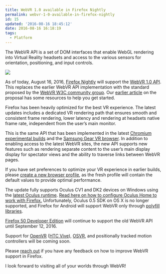 ```yaml
---
title: WebVR 1.0 available in Firefox Nightly
permalink: webvr-1-0-available-in-firefox-nightly
id: 15
updated: '2016-08-16 18:45:12'
date: 2016-08-16 16:18:19
tags:
  - Platform
---
```


The WebVR API is a set of DOM interfaces that enable WebGL rendering into Virtual Reality headsets and access to the various sensors for orientation, positioning, and input controls.

![](/content/images/2016/08/w3c.jpg)

As of today, August 16, 2016, [Firefox Nightly](https://nightly.mozilla.org/) will support the [WebVR 1.0 API](https://hacks.mozilla.org/2016/03/introducing-the-webvr-1-0-api-proposal/). This replaces the earlier WebVR API implementation with the standard proposed by the [WebVR W3C community group](https://w3c.github.io/webvr/). Our [earlier article](https://hacks.mozilla.org/2016/03/introducing-the-webvr-1-0-api-proposal/) on the proposal has some resources to help you get started.

Firefox has been heavily optimized for the best VR experience. The latest updates includes a dedicated VR rendering path that ensures smooth and consistent frame rendering, lower latency and rendering at headsets native frame rate, independent from the user’s main monitor.

This is the same API that has been implemented in the latest [Chromium experimental builds](https://webvr.info/get-chrome) and the [Samsung Gear VR browser](http://developer.samsung.com/technical-doc/view.do?v=T000000270L). In addition to enabling access to the latest WebVR sites, the new API supports new features such as rendering separate content to the user’s main display display for spectator views and the ability to traverse links between WebVR pages.

If you have set preferences to optimize your VR experience in earlier builds, please [create a new browser profile](https://support.mozilla.org/en-US/kb/profile-manager-create-and-remove-firefox-profiles), as the fresh profile will contain the default values to provide optimal performance.

The update fully supports Oculus CV1 and DK2 devices on Windows using the [latest Oculus runtime](https://www.oculus.com/en-us/setup/). [Read here on how to configure Oculus Home to work with Firefox.](https://blog.mozvr.com/oculus-home-rift-cv1-webvr/) Unfortunately, Oculus 0.5 SDK on OS X is no longer supported, and Firefox for Android will support WebVR only through [polyfill libraries](https://github.com/borismus/webvr-polyfill).

[Firefox 50 Developer Edition](https://www.mozilla.org/en-US/firefox/developer/) will continue to support the old WebVR API until September 12, 2016.

Support for [OpenVR](https://en.wikipedia.org/wiki/OpenVR) ([HTC Vive](http://www.htcvive.com/)), [OSVR](http://www.osvr.org/), and positionally tracked motion controllers will be coming soon.

Please [reach out](https://twitter.com/mozillavr) if you have any feedback on how to improve WebVR support in Firefox.

I look forward to visiting all of your worlds through WebVR!